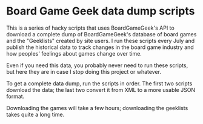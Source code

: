 Board Game Geek data dump scripts
=================================

This is a series of hacky scripts that uses BoardGameGeek's API to
download a complete dump of BoardGameGeek's database of board games
and the "Geeklists" created by site users. I run these scripts every
July and publish the historical data to track changes in the board
game industry and how peoples' feelings about games change over time.

Even if you need this data, you probably never need to run these
scripts, but here they are in case I stop doing this project or
whatever.

To get a complete data dump, run the scripts in order. The first two
scripts download the data; the last two convert it from XML to a more
usable JSON format.

Downloading the games will take a few hours; downloading the geeklists
takes quite a long time.
